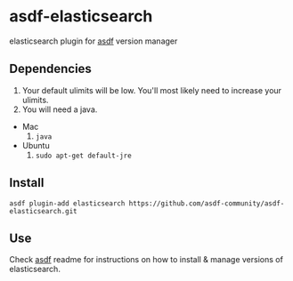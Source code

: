 # asdf-elasticsearch

elasticsearch plugin for [asdf](https://github.com/asdf-vm/asdf) version manager

## Dependencies
1. Your default ulimits will be low.  You'll most likely need to increase your ulimits.
1. You will need a java.
  * Mac
    1. ```java```
  * Ubuntu  
    1. ```sudo apt-get default-jre```

## Install
```
asdf plugin-add elasticsearch https://github.com/asdf-community/asdf-elasticsearch.git
```

## Use

Check [asdf](https://github.com/asdf-vm/asdf) readme for instructions on how to install & manage versions of elasticsearch.
